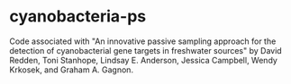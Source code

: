 # cyanobacteria-ps
Code associated with "An innovative passive sampling approach for the detection of cyanobacterial gene targets in freshwater sources" by David Redden, Toni Stanhope, Lindsay E. Anderson, Jessica Campbell, Wendy Krkosek, and Graham A. Gagnon. 
